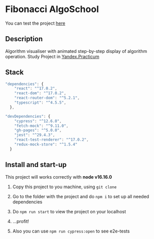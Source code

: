 # Fibonacci AlgoSchool

You can test the project [here](https://lizonkisel.github.io/algososh/)

## Description

Algorithm visualiser with animated step-by-step display of algorithm operation. Study Project in [Yandex.Practicum](https://practicum.yandex.ru/)

## Stack

```js 
"dependencies": {
    "react": "^17.0.2",
    "react-dom": "^17.0.2",
    "react-router-dom": "^5.2.1",
    "typescript": "^4.5.5",
  },

"devDependencies": {
    "cypress": "^12.6.0",
    "fetch-mock": "^9.11.0",
    "gh-pages": "^5.0.0",
    "jest": "^29.4.3",
    "react-test-renderer": "^17.0.2",
    "redux-mock-store": "^1.5.4"
  }
```

## Install and start-up

This project will works correctly with **node v16.16.0**

1. Copy this project to you machine, using `git clone`

2. Go to the folder with the project and do `npm i` to set up all needed dependencies

3. Do `npm run start` to view the project on your localhost 

4. ...profit!

5. Also you can use `npm run cypress:open` to see e2e-tests
